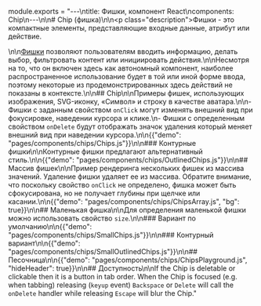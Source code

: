 module.exports = "---\ntitle: Фишки, компонент React\ncomponents: Chip\n---\n\n# Chip (фишка)\n\n<p class=\"description\">Фишки - это компактные элементы, представляющие входные данные, атрибут или действие.</p>\n\n[Фишки](https://material.io/design/components/chips.html) позволяют пользователям вводить информацию, делать выбор, фильтровать контент или инициировать действия.\n\nНесмотря на то, что он включен здесь как автономный компонент, наиболее распространенное использование будет в той или иной форме ввода, поэтому некоторые из продемонстрированных здесь действий не показаны в контексте.\n\n## Chip\n\nПримеры фишек, использующих изображения, SVG-иконку, «Символ» и строку в качестве аватара.\n\n- Фишки с заданным свойством `onClick` могут изменять внешний вид при фокусировке, наведении курсора и клике.\n- Фишки с определенным свойством `onDelete` будут отображать значок удаления который меняет внешний вид при наведении курсора.\n\n{{\"demo\": \"pages/components/chips/Chips.js\"}}\n\n### Контурные фишки\n\nКонтурные фишки предлагают альтернативный стиль.\n\n{{\"demo\": \"pages/components/chips/OutlinedChips.js\"}}\n\n## Массив фишек\n\nПример рендеринга нескольких фишек из массива значений. Удаление фишки удаляет ее из массива. Обратите внимание, что поскольку свойство `onClick` не определено, фишка может быть сфокусирована, но не получает глубины при щелчке или касании.\n\n{{\"demo\": \"pages/components/chips/ChipsArray.js\", \"bg\": true}}\n\n## Маленькая фишка\n\nДля определения маленькой фишки можно использовать свойство `size`.\n\n### Вариант по умолчанию\n\n{{\"demo\": \"pages/components/chips/SmallChips.js\"}}\n\n### Контурный вариант\n\n{{\"demo\": \"pages/components/chips/SmallOutlinedChips.js\"}}\n\n## Песочница\n\n{{\"demo\": \"pages/components/chips/ChipsPlayground.js\", \"hideHeader\": true}}\n\n## Доступность\n\nIf the Chip is deletable or clickable then it is a button in tab order. When the Chip is focused (e.g. when tabbing) releasing (`keyup` event) `Backspace` or `Delete` will call the `onDelete` handler while releasing `Escape` will blur the Chip."